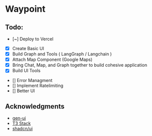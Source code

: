 # Waypoint

## Todo:

- [~] Deploy to Vercel
- [x] Create Basic UI
- [x] Build Graph and Tools ( LangGraph / Langchain )
- [x] Attach Map Component (Google Maps)
- [x] Bring Chat, Map, and Graph together to build cohesive application
- [x] Build UI Tools
- [] Error Managment
- [] Implement Ratelimiting
- [] Better UI

## Acknowledgments

- [gen-ui](https://github.com/bracesproul/gen-ui)
- [T3 Stack](https://create.t3.gg/)
- [shadcn/ui](https://github.com/shadcn/ui)
